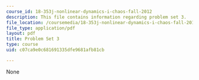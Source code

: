```yaml
---
course_id: 18-353j-nonlinear-dynamics-i-chaos-fall-2012
description: This file contains information regarding problem set 3.
file_location: /coursemedia/18-353j-nonlinear-dynamics-i-chaos-fall-2012/c07ca9e0c681691335dfe9681afb81cb_MIT18_353JF12_pset3.pdf
file_type: application/pdf
layout: pdf
title: Problem Set 3
type: course
uid: c07ca9e0c681691335dfe9681afb81cb

---
```

None
